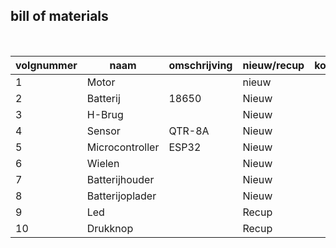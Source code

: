 ## bill of materials
<br />

|volgnummer|naam|omschrijving|nieuw/recup|kostprijs/stuk|aantal|subtotaal|
|----------|----|------------|-----------|---------|------|---------|
|         1| Motor|            |     nieuw      |              |   2   |         |
|         2|   Batterij |   18650         |    Nieuw       |              |   2   |         |
|         3|  H-Brug  |            |      Nieuw     |              |   1   |         |
|         4|   Sensor |     QTR-8A       |     Nieuw      |              |   1   |         |
|         5|   Microcontroller   |     ESP32       |    Nieuw       |              |   1   |         |
|         6|  Wielen  |            |     Nieuw      |              |   2   |         |
|         7|  Batterijhouder  |            |     Nieuw      |              |   1   |         |
|         8|   Batterijoplader |            |         Nieuw  |              |   1   |         |
|         9|  Led  |            |      Recup     |              |   1   |         |
|        10|   Drukknop |            |      Recup     |              |    1  |         |
